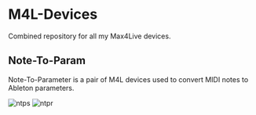 # M4L-Devices

Combined repository for all my Max4Live devices.



## Note-To-Param

Note-To-Parameter is a pair of M4L devices used to convert MIDI notes to Ableton parameters. 

![ntps](https://user-images.githubusercontent.com/25403790/119383902-3a244700-bcc4-11eb-8e70-081ed50301e0.png)
![ntpr](https://user-images.githubusercontent.com/25403790/119383937-46100900-bcc4-11eb-8c76-7271373e3c56.png)

